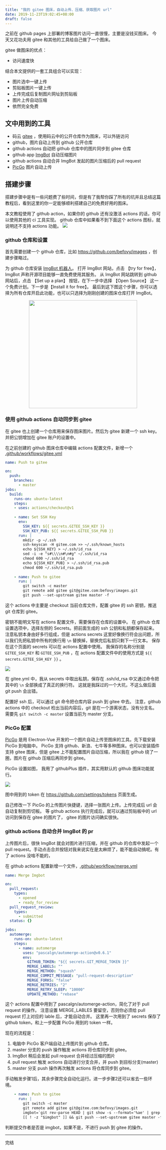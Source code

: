 ```yaml
---
title: "我的 gitee 图床，自动上传、压缩、获取图片 url"
date: 2019-11-23T19:02:45+08:00
draft: false
---
```


之前在 github pages 上部署的博客图片访问一直很慢，主要是没钱买图床。
今天又花功夫用 gitee 和其他的工具给自己做了一个图床。

gitee 做图床的优点：

* 访问速度快

结合本文提供的一套工具组合可以实现：

* 图片选中一键上传
* 剪贴板图片一键上传
* 上传完成后复制图片网址到剪贴板
* 图片上传自动压缩
* 依然完全免费

<!--more-->


## 文中用到的工具

* 码云 [gitee](https://gitee.com/) ，使用码云中的公开仓库作为图床，可以外链访问
* github，图片自动上传到 github 公开仓库
* github actions 自动把 github 仓库中的图片同步到 gitee 仓库
* github app [ImgBot](https://github.com/marketplace/imgbot) 自动压缩图片
* github actions 自动合并 ImgBot 发起的图片压缩后的 pull request
* [PicGo](https://github.com/Molunerfinn/PicGo) 图片自动上传 


## 搭建步骤

搭建步骤中是有一些问题费了些时间，但是有了我帮你踩了所有的坑并且总结这篇教程后，看到这里的你一定能够顺利搭建自己的免费好用的图床。

本文教程使用了 github action，如果你的 github 还有没激活 actions 的话，你可以使用其他的 ci 工具实现。 github 仓库中如果看不到下面这个 actions 图标，就说明还不支持 actions 功能。
![](https://gitee.com/befovy/images/raw/master/images/2019/11/23/20191123192701.png)


### github 仓库和设置

首先需要创建一个 github 仓库，比如 https://github.com/befovy/images ，创建步骤略过。

为 github 仓库安装 [ImgBot 机器人](https://imgbot.net/)。 
打开 ImgBot 网站，点击 【try for free】， ImgBot 声称开源项目能够一直免费使用其服务。
从 ImgBot 网站跳转到 github 网站后，点击 【Set up a plan】 按钮，在下一步中选择 【Open Source】 这一个免费计划。下一步是【Install it for free】。
最后到这下图这个步骤，你可以选择为所有仓库开启此功能，也可以只选择为刚刚创建的图床仓库打开 ImgBot。

<p style="text-align:center;">
<img src=https://gitee.com/befovy/images/raw/master/images/2019/11/23/20191123193909.png  width="350"/>
</p>

### 使用 github actions 自动同步到 gitee

在 gitee 也上创建一个仓库用来保存图床图片。然后为 gitee 新建一个 ssh key。并把公钥增加在 gitee 账户的设置中。

在之前创建的 github 图床仓库中编辑 actions 配置文件，新增一个 [.github/workflows/gitee.yml](https://github.com/befovy/images/blob/master/.github/workflows/gitee.yml)

```yml
name: Push to gitee

on: 
  push:
    branches:
      - master
jobs:
  build:
    runs-on: ubuntu-latest
    steps:
    - uses: actions/checkout@v1
   
    - name: Set SSH Key
      env: 
        SSH_KEY: ${{ secrets.GITEE_SSH_KEY }}
        SSH_KEY_PUB: ${{ secrets.GITEE_SSH_PUB }}
      run: |
        mkdir -p ~/.ssh
        ssh-keyscan -H gitee.com >> ~/.ssh/known_hosts
        echo ${SSH_KEY} > ~/.ssh/id_rsa
        sed -i -e "s#\\\\n#\n#g" ~/.ssh/id_rsa
        chmod 600 ~/.ssh/id_rsa
        echo ${SSH_KEY_PUB} > ~/.ssh/id_rsa.pub
        chmod 600 ~/.ssh/id_rsa.pub
     
    - name: Push to gitee
      run: |
        git switch -c master
        git remote add gitee git@gitee.com:befovy/images.git
        git push --set-upstream gitee master -f 
```

这个 actions 中主要是 checkout 当前仓库文件，配置 gitee 的 ssh 密钥，推送 git 仓库到 gitee。

密钥不能明文写在 actions 配置文件，需要保存在仓库的设置中。 在 github 仓库 设置选项中，选择左侧的 Secrets。把前面生成的 ssh 公钥和私钥都保存起来。注意私钥本身由好多行组成，但是 actions secrets 这里好像换行符会出问题，所以我们先把私钥中所有的换行用 `\n` 替换掉，替换完后私钥只剩下一行文本。 保存在这个页面的 secrets 可以在 actions 配置中使用。
我保存的名称分别是 `GITEE_SSH_KEY` 和 `GITEE_SSH_PUB` ，在 actions 配置文件中的使用方式是 `${{ secrets.GITEE_SSH_KEY }}` 。

![](https://gitee.com/befovy/images/raw/master/images/2019/11/23/20191123200528.png)

在 gitee.yml  中，我从 secrets 中取出私钥，保存在 .ssh/id_rsa 中又通过命令把其中的 `\n` 全部换成了真正的换行符。 这就是我踩过的一个大坑，不这么做后面 git push 会出错。


配置好 ssh 后，可以通过 git 命令把仓库内容 push 到 gitee 中去。
注意，github actions 中的 checkout 检出当前内容后，git 是在一个游离状态，没有分支名。需要先 `git switch -c master` 设置当前为 master 分支。


### PicGo 配置

[PicGo](https://github.com/Molunerfinn/PicGo) 是用 Electron-Vue 开发的一个图片自动上传至图床的工具。先下载安装 PicGo 到电脑中。
PicGo 支持 github、新浪、七牛等多种图床。也可以安装插件支持 gitee 图床，但是 gitee 上不能配置图片自动压缩，所以我在 github 绕了一圈，图片在 github 压缩后再同步到 gitee。

PicGo 设置如图， 我用了 githubPlus 插件，其实用默认的 github 图床功能就行。

![](https://gitee.com/befovy/images/raw/master/images/2019/11/23/20191123201205.png)

图中用到的 token 在 https://github.com/settings/tokens 页面生成。

自己修改一下 PicGo 的上传图片快捷键，选择一张图片上传。上传完成后 url 会自动复制到剪切板。 等 github actions 执行完成后，就可以通过剪贴板中的 url 访问到保存在 gitee 的图片了， gitee 的图片访问确实很快。

### github actions 自动合并 ImgBot 的 pr

上传图片后，很快 ImgBot 就会对图片进行压缩，并在 github 的仓库中发起一个 pull request。手动点击合并按钮对我来说实在是太麻烦了，能不能自动搞呢。有了 actions 没啥不能的，

在 github actions 配置新增一个文件，[.github/workflow/merge.yml](https://github.com/befovy/images/blob/master/.github/workflows/merge.yml)
```yml
name: Merge Imgbot

on:
  pull_request:
    types:
      - opened
      - ready_for_review
  pull_request_review:
    types:
      - submitted
  status: {}

jobs:
  automerge:
    runs-on: ubuntu-latest
    steps:
      - name: automerge
        uses: "pascalgn/automerge-action@v0.6.1"
        env:
          GITHUB_TOKEN: "${{ secrets.GIT_MERGE_TOKEN }}"
          MERGE_LABELS: ""
          MERGE_METHOD: "squash"
          MERGE_COMMIT_MESSAGE: "pull-request-description"
          MERGE_FORKS: "false"
          MERGE_RETRIES: "2"
          MERGE_RETRY_SLEEP: "10000"
          UPDATE_METHOD: "rebase"
```

这个 actions 配置中用到了 pascalgn/automerge-action，简化了对于 pull request 的操作。
注意设置 MERGE_LABLES 要留空，否则你必须给 pull request 打上对应的 lable 后，才能自动合并。 这里再一次用到了 secrets 保存了 github token，和上一步配置 PicGo 用到的 token 一样。

现在的流程是：

1. 电脑中 PicGo 客户端自动上传图片到 github 仓库。
2. master 分支的 push 操作触发 actions 将仓库同步到 gitee。
3. ImgBot 稍后会发起 pull request 合并经过压缩的图片
4. pull request 触发 actions 自动进行分支合并，并 push 到目标分支(master)
5. master 分支 push 操作再次触发 actions 将仓库同步到 gitee。

手动触发步骤1后，其余步骤完全自动化运行。进一步步骤2还可以省去一些环境。

```yml
    - name: Push to gitee
      run: |
        git switch -c master
        git remote add gitee git@gitee.com:befovy/images.git
        imgbot=`git rev-parse HEAD | git show -s --format='%ae' | grep imgbot` || echo "no imgbot"
        [[ ! -z "$imgbot" ]] && git push --set-upstream gitee master -f || echo "Ingore push"
```

判断提交作者是否是 imgbot，如果不是，不进行 push 到 gitee 的操作。



------

完结
